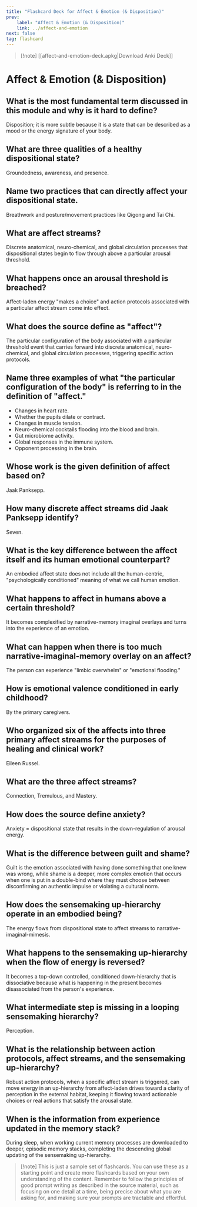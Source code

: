 ```yaml
---
title: "Flashcard Deck for Affect & Emotion (& Disposition)"
prev:
    label: "Affect & Emotion (& Disposition)"
    link: ../affect-and-emotion
next: false
tag: flashcard
---
```



> [!note] [[affect-and-emotion-deck.apkg|Download Anki Deck]]

# Affect & Emotion (& Disposition)

## What is the most fundamental term discussed in this module and why is it hard to define?
Disposition; it is more subtle because it is a state that can be described as a mood or the energy signature of your body.

## What are three qualities of a healthy dispositional state?
Groundedness, awareness, and presence.

## Name two practices that can directly affect your dispositional state.
Breathwork and posture/movement practices like Qigong and Tai Chi.

## What are affect streams?
Discrete anatomical, neuro-chemical, and global circulation processes that dispositional states begin to flow through above a particular arousal threshold.

## What happens once an arousal threshold is breached?
Affect-laden energy "makes a choice" and action protocols associated with a particular affect stream come into effect.

## What does the source define as "affect"?
The particular configuration of the body associated with a particular threshold event that carries forward into discrete anatomical, neuro-chemical, and global circulation processes, triggering specific action protocols.

## Name three examples of what "the particular configuration of the body" is referring to in the definition of "affect."

- Changes in heart rate.
- Whether the pupils dilate or contract.
- Changes in muscle tension.
- Neuro-chemical cocktails flooding into the blood and brain.
- Gut microbiome activity.
- Global responses in the immune system.
- Opponent processing in the brain.

## Whose work is the given definition of affect based on?
Jaak Panksepp.

## How many discrete affect streams did Jaak Panksepp identify?
Seven.

## What is the key difference between the affect itself and its human emotional counterpart?
An embodied affect state does not include all the human-centric, "psychologically conditioned" meaning of what we call human emotion.

## What happens to affect in humans above a certain threshold?
It becomes complexified by narrative-memory imaginal overlays and turns into the experience of an emotion.

## What can happen when there is too much narrative-imaginal-memory overlay on an affect?
The person can experience "limbic overwhelm" or "emotional flooding."

## How is emotional valence conditioned in early childhood?
By the primary caregivers.

## Who organized six of the affects into three primary affect streams for the purposes of healing and clinical work?
Eileen Russel.

## What are the three affect streams?
Connection, Tremulous, and Mastery.

## How does the source define anxiety?
Anxiety = dispositional state that results in the down-regulation of arousal energy.

## What is the difference between guilt and shame?
Guilt is the emotion associated with having done something that one knew was wrong, while shame is a deeper, more complex emotion that occurs when one is put in a double-bind where they must choose between disconfirming an authentic impulse or violating a cultural norm.

## How does the sensemaking up-hierarchy operate in an embodied being?
The energy flows from dispositional state to affect streams to narrative-imaginal-mimesis.

## What happens to the sensemaking up-hierarchy when the flow of energy is reversed?
It becomes a top-down controlled, conditioned down-hierarchy that is dissociative because what is happening in the present becomes disassociated from the person's experience.

## What intermediate step is missing in a looping sensemaking hierarchy?
Perception.

## What is the relationship between action protocols, affect streams, and the sensemaking up-hierarchy?
Robust action protocols, when a specific affect stream is triggered, can move energy in an up-hierarchy from affect-laden drives toward a clarity of perception in the external habitat, keeping it flowing toward actionable choices or real actions that satisfy the arousal state.

## When is the information from experience updated in the memory stack?
During sleep, when working current memory processes are downloaded to deeper, episodic memory stacks, completing the descending global updating of the sensemaking up-hierarchy.

> [!note] This is just a sample set of flashcards. You can use these as a starting point and create more flashcards based on your own understanding of the content. Remember to follow the principles of good prompt writing as described in the source material, such as focusing on one detail at a time, being precise about what you are asking for, and making sure your prompts are tractable and effortful.
